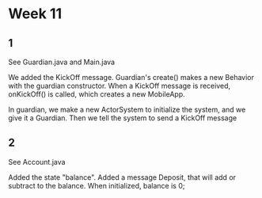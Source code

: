 # Week 11

## 1

See Guardian.java and Main.java

We added the KickOff message. Guardian's create() makes a new Behavior with the guardian constructor. When a KickOff message is received, onKickOff() is called, which creates a new MobileApp.

In guardian, we make a new ActorSystem to initialize the system, and we give it a Guardian. Then we tell the system to send a KickOff message

## 2

See Account.java

Added the state "balance". Added a message Deposit, that will add or subtract to the balance. When initialized, balance is 0;